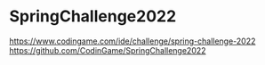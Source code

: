 # SpringChallenge2022
https://www.codingame.com/ide/challenge/spring-challenge-2022
https://github.com/CodinGame/SpringChallenge2022
